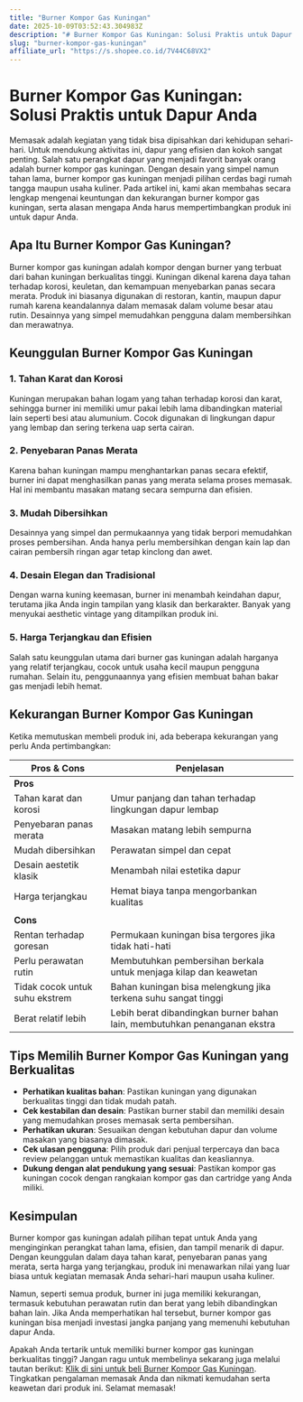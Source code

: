 ```yaml
---
title: "Burner Kompor Gas Kuningan"
date: 2025-10-09T03:52:43.304983Z
description: "# Burner Kompor Gas Kuningan: Solusi Praktis untuk Dapur Anda..."
slug: "burner-kompor-gas-kuningan"
affiliate_url: "https://s.shopee.co.id/7V44C68VX2"
---
```

# Burner Kompor Gas Kuningan: Solusi Praktis untuk Dapur Anda

Memasak adalah kegiatan yang tidak bisa dipisahkan dari kehidupan sehari-hari. Untuk mendukung aktivitas ini, dapur yang efisien dan kokoh sangat penting. Salah satu perangkat dapur yang menjadi favorit banyak orang adalah burner kompor gas kuningan. Dengan desain yang simpel namun tahan lama, burner kompor gas kuningan menjadi pilihan cerdas bagi rumah tangga maupun usaha kuliner. Pada artikel ini, kami akan membahas secara lengkap mengenai keuntungan dan kekurangan burner kompor gas kuningan, serta alasan mengapa Anda harus mempertimbangkan produk ini untuk dapur Anda.

## Apa Itu Burner Kompor Gas Kuningan?

Burner kompor gas kuningan adalah kompor dengan burner yang terbuat dari bahan kuningan berkualitas tinggi. Kuningan dikenal karena daya tahan terhadap korosi, keuletan, dan kemampuan menyebarkan panas secara merata. Produk ini biasanya digunakan di restoran, kantin, maupun dapur rumah karena keandalannya dalam memasak dalam volume besar atau rutin. Desainnya yang simpel memudahkan pengguna dalam membersihkan dan merawatnya.

## Keunggulan Burner Kompor Gas Kuningan

### 1. Tahan Karat dan Korosi

Kuningan merupakan bahan logam yang tahan terhadap korosi dan karat, sehingga burner ini memiliki umur pakai lebih lama dibandingkan material lain seperti besi atau alumunium. Cocok digunakan di lingkungan dapur yang lembap dan sering terkena uap serta cairan.

### 2. Penyebaran Panas Merata

Karena bahan kuningan mampu menghantarkan panas secara efektif, burner ini dapat menghasilkan panas yang merata selama proses memasak. Hal ini membantu masakan matang secara sempurna dan efisien.

### 3. Mudah Dibersihkan

Desainnya yang simpel dan permukaannya yang tidak berpori memudahkan proses pembersihan. Anda hanya perlu membersihkan dengan kain lap dan cairan pembersih ringan agar tetap kinclong dan awet.

### 4. Desain Elegan dan Tradisional

Dengan warna kuning keemasan, burner ini menambah keindahan dapur, terutama jika Anda ingin tampilan yang klasik dan berkarakter. Banyak yang menyukai aesthetic vintage yang ditampilkan produk ini.

### 5. Harga Terjangkau dan Efisien

Salah satu keunggulan utama dari burner gas kuningan adalah harganya yang relatif terjangkau, cocok untuk usaha kecil maupun pengguna rumahan. Selain itu, penggunaannya yang efisien membuat bahan bakar gas menjadi lebih hemat.

## Kekurangan Burner Kompor Gas Kuningan

Ketika memutuskan membeli produk ini, ada beberapa kekurangan yang perlu Anda pertimbangkan:

| **Pros & Cons**                  | **Penjelasan**                                                 |
|----------------------------------|----------------------------------------------------------------|
| **Pros**                        |                                                                |
| Tahan karat dan korosi         | Umur panjang dan tahan terhadap lingkungan dapur lembap     |
| Penyebaran panas merata        | Masakan matang lebih sempurna                                |
| Mudah dibersihkan             | Perawatan simpel dan cepat                                   |
| Desain aestetik klasik        | Menambah nilai estetika dapur                                |
| Harga terjangkau              | Hemat biaya tanpa mengorbankan kualitas                     |
|                                  |                                                                |
| **Cons**                        |                                                                |
| Rentan terhadap goresan        | Permukaan kuningan bisa tergores jika tidak hati-hati        |
| Perlu perawatan rutin           | Membutuhkan pembersihan berkala untuk menjaga kilap dan keawetan|
| Tidak cocok untuk suhu ekstrem | Bahan kuningan bisa melengkung jika terkena suhu sangat tinggi|
| Berat relatif lebih               | Lebih berat dibandingkan burner bahan lain, membutuhkan penanganan ekstra   |

## Tips Memilih Burner Kompor Gas Kuningan yang Berkualitas

- **Perhatikan kualitas bahan**: Pastikan kuningan yang digunakan berkualitas tinggi dan tidak mudah patah.
- **Cek kestabilan dan desain**: Pastikan burner stabil dan memiliki desain yang memudahkan proses memasak serta pembersihan.
- **Perhatikan ukuran**: Sesuaikan dengan kebutuhan dapur dan volume masakan yang biasanya dimasak.
- **Cek ulasan pengguna**: Pilih produk dari penjual terpercaya dan baca review pelanggan untuk memastikan kualitas dan keasliannya.
- **Dukung dengan alat pendukung yang sesuai**: Pastikan kompor gas kuningan cocok dengan rangkaian kompor gas dan cartridge yang Anda miliki.

## Kesimpulan

Burner kompor gas kuningan adalah pilihan tepat untuk Anda yang menginginkan perangkat tahan lama, efisien, dan tampil menarik di dapur. Dengan keunggulan dalam daya tahan karat, penyebaran panas yang merata, serta harga yang terjangkau, produk ini menawarkan nilai yang luar biasa untuk kegiatan memasak Anda sehari-hari maupun usaha kuliner.

Namun, seperti semua produk, burner ini juga memiliki kekurangan, termasuk kebutuhan perawatan rutin dan berat yang lebih dibandingkan bahan lain. Jika Anda memperhatikan hal tersebut, burner kompor gas kuningan bisa menjadi investasi jangka panjang yang memenuhi kebutuhan dapur Anda.

Apakah Anda tertarik untuk memiliki burner kompor gas kuningan berkualitas tinggi? Jangan ragu untuk membelinya sekarang juga melalui tautan berikut: [Klik di sini untuk beli Burner Kompor Gas Kuningan](https://s.shopee.co.id/7V44C68VX2). Tingkatkan pengalaman memasak Anda dan nikmati kemudahan serta keawetan dari produk ini. Selamat memasak!